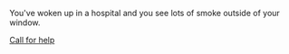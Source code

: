 You've woken up in a hospital and you see lots of smoke outside of your window.

[Call for help](situations/call-for-help.md)